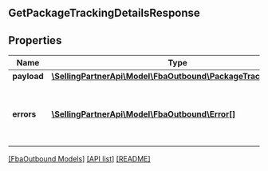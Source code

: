 ## GetPackageTrackingDetailsResponse

## Properties

Name | Type | Description | Notes
------------ | ------------- | ------------- | -------------
**payload** | [**\SellingPartnerApi\Model\FbaOutbound\PackageTrackingDetails**](PackageTrackingDetails.md) |  | [optional]
**errors** | [**\SellingPartnerApi\Model\FbaOutbound\Error[]**](Error.md) | A list of error responses returned when a request is unsuccessful. | [optional]

[[FbaOutbound Models]](../) [[API list]](../../Api) [[README]](../../../README.md)
